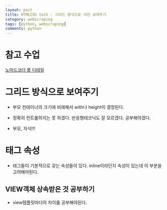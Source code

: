```yaml
---
layout: post
title: HTMLCSS tech - 그리드 방식으로 사진 보여주기
category: webscraping
tags: [python, webscraping]
comments: python
---
```



# 참고 수업

[노마드코더 룸 디테일](https://nomadcoders.co/airbnb-clone/lectures/1269)

# 그리드 방식으로 보여주기

- 부모 컨테이너의 크기에 비례해서 with나 height이 결정된다.

- 정확히 컨트롤하지는 못 하겠다. 반응형테크닉도 잘 모르겠다. 공부해야겠다.

- 부모, 자식!!!

# 태그 속성

- 태그들이 기본적으로 갖는 속성들이 있다. inline이라던지 속성이 있는데 이 부분을 고려해야된다.

## VIEW객체 상속받은 것 공부하기

- view템플릿마다의 차이를 공부해야된다.